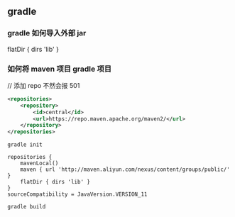 ## gradle

### gradle 如何导入外部 jar

flatDir { dirs 'lib' }

### 如何将 maven 项目 gradle 项目

// 添加 repo 不然会报 501

```xml
<repositories>
    <repository>
        <id>central</id>
        <url>https://repo.maven.apache.org/maven2/</url>
    </repository>
</repositories>
```

```shell script
gradle init
```

```
repositories {
    mavenLocal()
    maven { url 'http://maven.aliyun.com/nexus/content/groups/public/' }
    flatDir { dirs 'lib' }
}
sourceCompatibility = JavaVersion.VERSION_11
```

```shell script
gradle build
```
